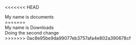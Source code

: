 <<<<<<< HEAD
<div>My name is documents</div>
=======
<div>My name is Downloads</div>
<div>Doing the second change</div>
>>>>>>> 0ac8e95be9da99077eb3757afa4e802a390678cf
